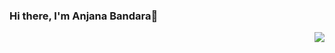 ### Hi there, I'm Anjana Bandara👋

<!--
**Anjanamb/Anjanamb** is a ✨ _special_ ✨ repository because its `README.md` (this file) appears on your GitHub profile.

Here are some ideas to get you started:

- 🔭 I’m currently working on ...
- 🌱 I’m currently learning ...
- 👯 I’m looking to collaborate on ...
- 🤔 I’m looking for help with ...
- 💬 Ask me about ...
- 📫 How to reach me: ...
- 😄 Pronouns: ...
- ⚡ Fun fact: ...
-->

<a href="https://github.com/Anjanamb/github-readme-stats"><img align="right" src="https://github-readme-stats.vercel.app/api/top-langs/?username=Anjanamb&hide=jupyter%20notebook&layout=compact&theme=gruvbox&hide_border=true" /></a> 

